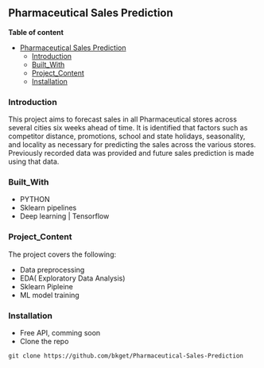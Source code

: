 ## Pharmaceutical Sales Prediction

**Table of content**
- [Pharmaceutical Sales Prediction](#PharmaceuticalSalesPrediction)
  - [Introduction](#introduction)
  - [Built_With](#built_with)
  - [Project_Content](#Project_content)
  - [Installation](#Installation)

### Introduction
This project aims to forecast sales in all Pharmaceutical stores across several cities six weeks ahead of time. It is identified that factors such as competitor distance, promotions, school and state holidays, seasonality, and locality as necessary for predicting the sales across the various stores. Previously recorded data was provided and future sales prediction is made using that data.

### Built_With
- PYTHON
- Sklearn pipelines
- Deep learning | Tensorflow

### Project_Content
The project covers the following:
- Data preprocessing
- EDA( Exploratory Data Analysis)
- Sklearn Pipleine
- ML model training

### Installation
- Free API, comming soon
- Clone the repo
```
git clone https://github.com/bkget/Pharmaceutical-Sales-Prediction
```
